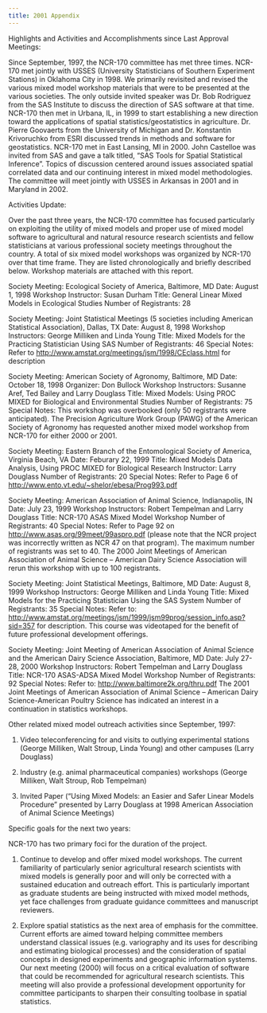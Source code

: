 ```yaml
---
title: 2001 Appendix
---
```


Highlights and Activities and Accomplishments since Last Approval
Meetings:

Since September, 1997, the NCR-170 committee has met three times. NCR-170 met jointly with USSES (University Statisticians of Southern Experiment Stations) in Oklahoma City in 1998. We primarily revisited and revised the various mixed model workshop materials that were to be presented at the various societies. The only outside invited speaker was Dr. Bob Rodriguez from the SAS Institute to discuss the direction of SAS software at that time. NCR-170 then met in Urbana, IL, in 1999 to start establishing a new direction toward the applications of spatial statistics/geostatistics in agriculture. Dr. Pierre Goovaerts from the University of Michigan and Dr. Konstantin Krivoruchko from ESRI discussed trends in methods and software for geostatistics. NCR-170 met in East Lansing, MI in 2000. John Castelloe was invited from SAS and gave a talk titled, “SAS Tools for Spatial Statistical Inference”. Topics of discussion centered around issues associated spatial correlated data and our continuing interest in mixed model methodologies. The committee will meet jointly with USSES in Arkansas in 2001 and in Maryland in 2002.

Activities Update:

Over the past three years, the NCR-170 committee has focused particularly on exploiting the utility of mixed models and proper use of mixed model software to agricultural and natural resource research scientists and fellow statisticians at various professional society meetings throughout the country. A total of six mixed model workshops was organized by NCR-170 over that time frame. They are listed chronologically and briefly described below. Workshop materials are attached with this report.

Society Meeting:  Ecological Society of America, Baltimore, MD
Date:  August 1, 1998
Workshop Instructor:  Susan Durham
Title:  General Linear Mixed Models in Ecological Studies
Number of Registrants:  28

Society Meeting:  Joint Statistical Meetings (5 societies including American Statistical Association), Dallas, TX
Date:  August 8, 1998
Workshop Instructors:  George Milliken and Linda Young
Title:  Mixed Models for the Practicing Statistician Using SAS
Number of Registrants: 46
Special Notes:  Refer to http://www.amstat.org/meetings/jsm/1998/CEclass.html  for description

Society Meeting:  American Society of Agronomy, Baltimore, MD
Date:  October 18, 1998
Organizer:  Don Bullock
Workshop Instructors:  Susanne Aref, Ted Bailey and Larry Douglass
Title:  Mixed Models: Using PROC MIXED for Biological and Environmental Studies
Number of Registrants:  75
Special Notes:  This workshop was overbooked (only 50 registrants were anticipated). The Precision Agriculture Work Group (PAWG) of the American Society of Agronomy has requested another mixed model workshop from NCR-170 for either 2000 or 2001.

Society Meeting:  Eastern Branch of the Entomological Society of America, Virginia Beach, VA
Date:  Feburary 22, 1999
Title:  Mixed Models Data Analysis, Using PROC MIXED for Biological Research
Instructor:  Larry Douglass
Number of Registrants:  20
Special Notes: Refer to Page 6 of http://www.ento.vt.edu/~shelor/ebesa/Prog993.pdf

Society Meeting:  American Association of Animal Science, Indianapolis, IN
Date:  July 23, 1999
Workshop Instructors:  Robert Tempelman and Larry Douglass
Title:  NCR-170 ASAS Mixed Model Workshop
Number of Registrants:  40
Special Notes:  Refer to Page 92 on http://www.asas.org/99meet/99aspro.pdf  (please note that the NCR project was incorrectly written as NCR 47 on that program). The maximum number of registrants was set to 40. The 2000 Joint Meetings of American Association of Animal Science – American Dairy Science Association will rerun this workshop with up to 100 registrants.

Society Meeting:  Joint Statistical Meetings, Baltimore, MD
Date:  August 8, 1999
Workshop Instructors:  George Milliken and Linda Young
Title:  Mixed Models for the Practicing Statistician Using the SAS System
Number of Registrants:  35
Special Notes:  Refer to: http://www.amstat.org/meetings/jsm/1999/jsm99prog/session_info.asp?sid=357  for description. This course was videotaped for the benefit of future professional development offerings.

Society Meeting:  Joint Meeting of American Association of Animal Science and the American Dairy Science Association, Baltimore, MD
Date:  July 27-28, 2000
Workshop Instructors:  Robert Tempelman and Larry Douglass
Title:  NCR-170 ASAS-ADSA Mixed Model Workshop
Number of Registrants:  92
Special Notes:  Refer to: http://www.baltimore2k.org/thru.pdf   The 2001 Joint Meetings of American Association of Animal Science – American Dairy Science-American Poultry Science has indicated an interest in a continuation in statistics workshops.

Other related mixed model outreach activities since September, 1997:

1.  Video teleconferencing for and visits to outlying experimental stations (George Milliken, Walt Stroup, Linda Young) and other campuses (Larry Douglass)

2.  Industry (e.g. animal pharmaceutical companies) workshops (George Milliken, Walt Stroup, Rob Tempelman)

3.  Invited Paper (“Using Mixed Models: an Easier and Safer Linear Models Procedure” presented by Larry Douglass at 1998 American Association of Animal Science Meetings)

Specific goals for the next two years:

NCR-170 has two primary foci for the duration of the project.

1.  Continue to develop and offer mixed model workshops. The current familiarity of particularly senior agricultural research scientists with mixed models is generally poor and will only be corrected with a sustained education and outreach effort. This is particularly important as graduate students are being instructed with mixed model methods, yet face challenges from graduate guidance committees and manuscript reviewers.

2.  Explore spatial statistics as the next area of emphasis for the committee. Current efforts are aimed toward helping committee members understand classical issues (e.g. variography and its uses for describing and estimating biological processes) and the consideration of spatial concepts in designed experiments and geographic information systems. Our next meeting (2000) will focus on a critical evaluation of software that could be recommended for agricultural research scientists. This meeting will also provide a professional development opportunity for committee participants to sharpen their consulting toolbase in spatial statistics.